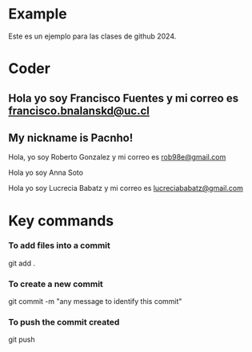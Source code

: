 # Example
Este es un ejemplo para las clases de github 2024.

# Coder

## Hola yo soy Francisco Fuentes y mi correo es francisco.bnalanskd@uc.cl
## My nickname is Pacnho!

Hola, yo soy Roberto Gonzalez y mi correo es rob98e@gmail.com

Hola yo soy Anna Soto

Hola yo soy Lucrecia Babatz y mi correo es lucreciababatz@gmail.com 

# Key commands

### To add files into a commit
git add . 

### To create a new commit
git commit -m "any message to identify this commit"

### To push the commit created
git push
